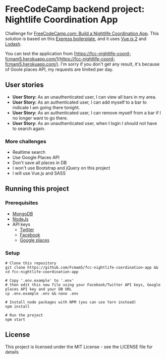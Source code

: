 # FreeCodeCamp backend project: Nightlife Coordination App

Challenge for [FreeCodeCamp.com: Build a Nightlife Coordination App](https://www.freecodecamp.org/challenges/build-a-nightlife-coordination-app). This solution is based on this [Express boilerplate](https://github.com/Fcmam5/mini-express-boilerplate), and it uses [Vue.js 2](https://vuejs.org/v2/guide/) and [Lodash](https://lodash.com/docs/4.17.4).

You can test the application from [https://fcc-nightlife-coord-fcmam5.herokuapp.com/](https://fcc-nightlife-coord-fcmam5.herokuapp.com/). I'm sorry if you don't get any result, it's because of Goole places API, my requests are limited per day.

## User stories
* **User Story:** As an unauthenticated user, I can view all bars in my area.
* **User Story:** As an authenticated user, I can add myself to a bar to indicate I am going there tonight.
* **User Story:** As an authenticated user, I can remove myself from a bar if I no longer want to go there.
* **User Story:** As an unauthenticated user, when I login I should not have to search again.

### More challenges
* Realtime search
* Use Google Places API
* Don't save all places in DB
* I won't use Bootstrap and jQuery on this project
* I will use Vue.js and SASS


## Running this project

### Prerequisites
* [MongoDB](https://docs.mongodb.com/manual/installation/)
* [NodeJs](http://nodejs.org/download/)
* API keys
  * [Twitter](#)
  * [Facebook](#)
  * [Google places](#)
### Setup

```shell
# Clone this repository
git clone https://github.com/Fcmam5/fcc-nightlife-coordination-app && cd fcc-nightlife-coordination-app

# Copy '.env.example' to '.env'
# then edit this new file using your Facebook/Twitter API keys, Google places API key and your DB URL
cp .env.example .env && nano .env

# Install node packages with NPM (you can use Yarn instead)
npm install

# Run the project
npm start
```

## License

This project is licensed under the MIT License - see the LICENSE file for details
